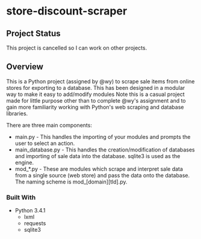 # store-discount-scraper

## Project Status
This project is cancelled so I can work on other projects.

## Overview

This is a Python project (assigned by @wy) to scrape sale items from online stores for exporting to a database. This has been designed in a modular way to make it easy to add/modify modules
Note this is a casual project made for little purpose other than to complete @wy's assignment and to gain more familiarity working with Python's web scraping and database libraries.

There are three main components:
* main.py - This handles the importing of your modules and prompts the user to select an action.
* main_database.py - This handles the creation/modification of databases and importing of sale data into the database. sqlite3 is used as the engine.
* mod_*.py - These are modules which scrape and interpret sale data from a single source (web store) and pass the data onto the database. The naming scheme is mod_[domain][tld].py.

### Built With

* Python 3.4.1
    * lxml
    * requests
    * sqlite3
